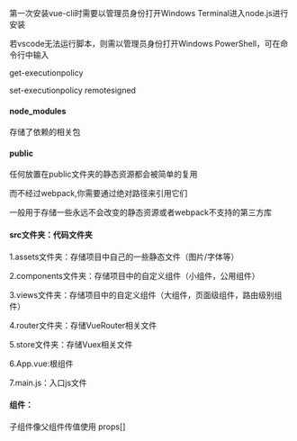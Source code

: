 第一次安装vue-cli时需要以管理员身份打开Windows Terminal进入node.js进行安装

若vscode无法运行脚本，则需以管理员身份打开Windows PowerShell，可在命令行中输入

get-executionpolicy

set-executionpolicy remotesigned



#### node_modules 

存储了依赖的相关包

#### public

任何放置在public文件夹的静态资源都会被简单的复用

而不经过webpack,你需要通过绝对路径来引用它们

一般用于存储一些永远不会改变的静态资源或者webpack不支持的第三方库

#### src文件夹：代码文件夹

1.assets文件夹：存储项目中自己的一些静态文件（图片/字体等）

2.components文件夹：存储项目中的自定义组件（小组件，公用组件）

3.views文件夹：存储项目中的自定义组件（大组件，页面级组件，路由级别组件）

4.router文件夹：存储VueRouter相关文件

5.store文件夹：存储Vuex相关文件

6.App.vue:根组件

7.main.js：入口js文件



#### 组件：

子组件像父组件传值使用 props[]



